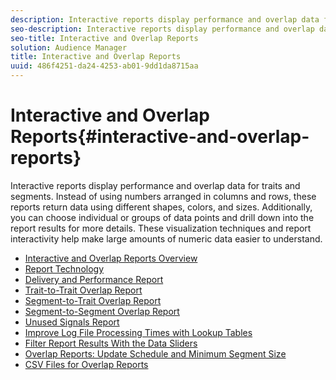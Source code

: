 ```yaml
---
description: Interactive reports display performance and overlap data for traits and segments. Instead of using numbers arranged in columns and rows, these reports return data using different shapes, colors, and sizes. Additionally, you can choose individual or groups of data points and drill down into the report results for more details. These visualization techniques and report interactivity help make large amounts of numeric data easier to understand.
seo-description: Interactive reports display performance and overlap data for traits and segments. Instead of using numbers arranged in columns and rows, these reports return data using different shapes, colors, and sizes. Additionally, you can choose individual or groups of data points and drill down into the report results for more details. These visualization techniques and report interactivity help make large amounts of numeric data easier to understand.
seo-title: Interactive and Overlap Reports
solution: Audience Manager
title: Interactive and Overlap Reports
uuid: 486f4251-da24-4253-ab01-9dd1da8715aa
---
```


# Interactive and Overlap Reports{#interactive-and-overlap-reports}

Interactive reports display performance and overlap data for traits and segments. Instead of using numbers arranged in columns and rows, these reports return data using different shapes, colors, and sizes. Additionally, you can choose individual or groups of data points and drill down into the report results for more details. These visualization techniques and report interactivity help make large amounts of numeric data easier to understand.

+ [Interactive and Overlap Reports Overview](dynamic-reports.md)
+ [Report Technology](interactive-report-technology.md)
+ [Delivery and Performance Report](delivery-performance-report.md)
+ [Trait-to-Trait Overlap Report](trait-trait-overlap-report.md)
+ [Segment-to-Trait Overlap Report](segment-trait-overlap-report.md)
+ [Segment-to-Segment Overlap Report](segment-segment-overlap-report.md)
+ [Unused Signals Report](unused-signals.md)
+ [Improve Log File Processing Times with Lookup Tables](lookup-tables.md)
+ [Filter Report Results With the Data Sliders](data-sliders.md)
+ [Overlap Reports: Update Schedule and Minimum Segment Size](overlap-minimum-segment-size.md)
+ [CSV Files for Overlap Reports](overlap-csv-files.md)

<!-- 

c_dynamic_reports.xml

 -->


